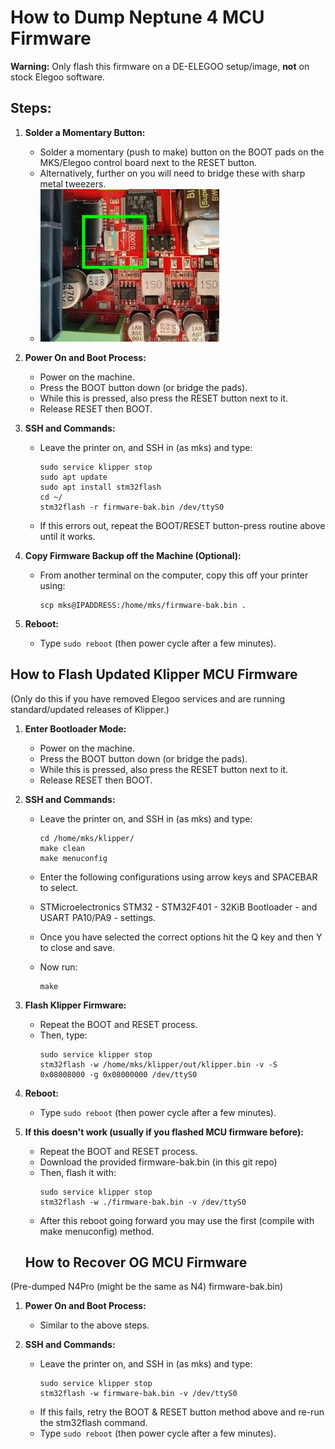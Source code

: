 # How to Dump Neptune 4 MCU Firmware

**Warning:** Only flash this firmware on a DE-ELEGOO setup/image, **not** on stock Elegoo software.

## Steps:

1. **Solder a Momentary Button:**
   - Solder a momentary (push to make) button on the BOOT pads on the MKS/Elegoo control board next to the RESET button.
   - Alternatively, further on you will need to bridge these with sharp metal tweezers.
   - ![boot reset location](../pictures/BOOTRESET.jpg)

2. **Power On and Boot Process:**
   - Power on the machine.
   - Press the BOOT button down (or bridge the pads).
   - While this is pressed, also press the RESET button next to it.
   - Release RESET then BOOT.

3. **SSH and Commands:**
   - Leave the printer on, and SSH in (as mks) and type:
     ```
     sudo service klipper stop
     sudo apt update
     sudo apt install stm32flash
     cd ~/
     stm32flash -r firmware-bak.bin /dev/ttyS0
     ```
   - If this errors out, repeat the BOOT/RESET button-press routine above until it works.

4. **Copy Firmware Backup off the Machine (Optional):**
   - From another terminal on the computer, copy this off your printer using:
     ```
     scp mks@IPADDRESS:/home/mks/firmware-bak.bin .
     ```

5. **Reboot:**
   - Type `sudo reboot` (then power cycle after a few minutes).

## How to Flash Updated Klipper MCU Firmware

(Only do this if you have removed Elegoo services and are running standard/updated releases of Klipper.)

1. **Enter Bootloader Mode:**
   - Power on the machine.
   - Press the BOOT button down (or bridge the pads).
   - While this is pressed, also press the RESET button next to it.
   - Release RESET then BOOT.

2. **SSH and Commands:**
   - Leave the printer on, and SSH in (as mks) and type:
     ```
     cd /home/mks/klipper/
     make clean
     make menuconfig
     ```
   - Enter the following configurations using arrow keys and SPACEBAR to select.
   - STMicroelectronics STM32 - STM32F401 - 32KiB Bootloader - and USART PA10/PA9 - settings.
   - Once you have selected the correct options hit the Q key and then Y to close and save.
   - Now run:

     ```
     make
     ```

4. **Flash Klipper Firmware:**
   - Repeat the BOOT and RESET process.
   - Then, type:
     ```
     sudo service klipper stop
     stm32flash -w /home/mks/klipper/out/klipper.bin -v -S 0x08008000 -g 0x08000000 /dev/ttyS0
     ```

5. **Reboot:**
   - Type `sudo reboot` (then power cycle after a few minutes).

6. **If this doesn't work (usually if you flashed MCU firmware before):**
   - Repeat the BOOT and RESET process.
   - Download the provided firmware-bak.bin (in this git repo)
   - Then, flash it with:
     ```
     sudo service klipper stop
     stm32flash -w ./firmware-bak.bin -v /dev/ttyS0
     ```
   - After this reboot going forward you may use the first (compile with make menuconfig) method.
   ## How to Recover OG MCU Firmware

(Pre-dumped N4Pro (might be the same as N4) firmware-bak.bin)

1. **Power On and Boot Process:**
   - Similar to the above steps.
   
2. **SSH and Commands:**
   - Leave the printer on, and SSH in (as mks) and type:
     ```
     sudo service klipper stop
     stm32flash -w firmware-bak.bin -v /dev/ttyS0
     ```
   - If this fails, retry the BOOT & RESET button method above and re-run the stm32flash command.
   - Type `sudo reboot` (then power cycle after a few minutes).

